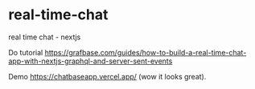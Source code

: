 # real-time-chat
real time chat - nextjs 

Do tutorial https://grafbase.com/guides/how-to-build-a-real-time-chat-app-with-nextjs-graphql-and-server-sent-events

Demo https://chatbaseapp.vercel.app/ (wow it looks great).